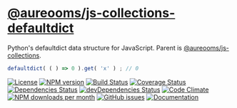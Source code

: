 [@aureooms/js-collections-defaultdict](https://aureooms.github.io/js-collections-defaultdict)
==

Python's defaultdict data structure for JavaScript. Parent is
[@aureooms/js-collections](https://github.com/aureooms/js-collections).

```js
defaultdict( ( ) => 0 ).get( 'x' ) ; // 0
```

[![License](https://img.shields.io/github/license/aureooms/js-collections-defaultdict.svg?style=flat)](https://raw.githubusercontent.com/aureooms/js-collections-defaultdict/master/LICENSE)
[![NPM version](https://img.shields.io/npm/v/@aureooms/js-collections-defaultdict.svg?style=flat)](https://www.npmjs.org/package/@aureooms/js-collections-defaultdict)
[![Build Status](https://img.shields.io/travis/aureooms/js-collections-defaultdict.svg?style=flat)](https://travis-ci.org/aureooms/js-collections-defaultdict)
[![Coverage Status](https://img.shields.io/coveralls/aureooms/js-collections-defaultdict.svg?style=flat)](https://coveralls.io/r/aureooms/js-collections-defaultdict)
[![Dependencies Status](https://img.shields.io/david/aureooms/js-collections-defaultdict.svg?style=flat)](https://david-dm.org/aureooms/js-collections-defaultdict#info=dependencies)
[![devDependencies Status](https://img.shields.io/david/dev/aureooms/js-collections-defaultdict.svg?style=flat)](https://david-dm.org/aureooms/js-collections-defaultdict#info=devDependencies)
[![Code Climate](https://img.shields.io/codeclimate/github/aureooms/js-collections-defaultdict.svg?style=flat)](https://codeclimate.com/github/aureooms/js-collections-defaultdict)
[![NPM downloads per month](https://img.shields.io/npm/dm/@aureooms/js-collections-defaultdict.svg?style=flat)](https://www.npmjs.org/package/@aureooms/js-collections-defaultdict)
[![GitHub issues](https://img.shields.io/github/issues/aureooms/js-collections-defaultdict.svg?style=flat)](https://github.com/aureooms/js-collections-defaultdict/issues)
[![Documentation](https://aureooms.github.io/js-collections-defaultdict/badge.svg)](https://aureooms.github.io/js-collections-defaultdict/source.html)
